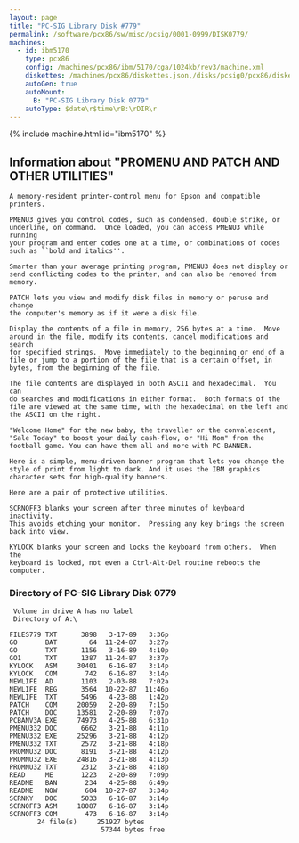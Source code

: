 ```yaml
---
layout: page
title: "PC-SIG Library Disk #779"
permalink: /software/pcx86/sw/misc/pcsig/0001-0999/DISK0779/
machines:
  - id: ibm5170
    type: pcx86
    config: /machines/pcx86/ibm/5170/cga/1024kb/rev3/machine.xml
    diskettes: /machines/pcx86/diskettes.json,/disks/pcsig0/pcx86/diskettes.json
    autoGen: true
    autoMount:
      B: "PC-SIG Library Disk 0779"
    autoType: $date\r$time\rB:\rDIR\r
---
```


{% include machine.html id="ibm5170" %}

## Information about "PROMENU AND PATCH AND OTHER UTILITIES"

    A memory-resident printer-control menu for Epson and compatible
    printers.
    
    PMENU3 gives you control codes, such as condensed, double strike, or
    underline, on command.  Once loaded, you can access PMENU3 while running
    your program and enter codes one at a time, or combinations of codes
    such as ``bold and italics''.
    
    Smarter than your average printing program, PMENU3 does not display or
    send conflicting codes to the printer, and can also be removed from
    memory.
    
    PATCH lets you view and modify disk files in memory or peruse and change
    the computer's memory as if it were a disk file.
    
    Display the contents of a file in memory, 256 bytes at a time.  Move
    around in the file, modify its contents, cancel modifications and search
    for specified strings.  Move immediately to the beginning or end of a
    file or jump to a portion of the file that is a certain offset, in
    bytes, from the beginning of the file.
    
    The file contents are displayed in both ASCII and hexadecimal.  You can
    do searches and modifications in either format.  Both formats of the
    file are viewed at the same time, with the hexadecimal on the left and
    the ASCII on the right.
    
    "Welcome Home" for the new baby, the traveller or the convalescent,
    "Sale Today" to boost your daily cash-flow, or "Hi Mom" from the
    football game. You can have them all and more with PC-BANNER.
    
    Here is a simple, menu-driven banner program that lets you change the
    style of print from light to dark. And it uses the IBM graphics
    character sets for high-quality banners.
    
    Here are a pair of protective utilities.
    
    SCRNOFF3 blanks your screen after three minutes of keyboard inactivity.
    This avoids etching your monitor.  Pressing any key brings the screen
    back into view.
    
    KYLOCK blanks your screen and locks the keyboard from others.  When the
    keyboard is locked, not even a Ctrl-Alt-Del routine reboots the
    computer.

### Directory of PC-SIG Library Disk 0779

     Volume in drive A has no label
     Directory of A:\

    FILES779 TXT      3898   3-17-89   3:36p
    GO       BAT        64  11-24-87   3:27p
    GO       TXT      1156   3-16-89   4:10p
    GO1      TXT      1387  11-24-87   3:37p
    KYLOCK   ASM     30401   6-16-87   3:14p
    KYLOCK   COM       742   6-16-87   3:14p
    NEWLIFE  AD       1103   2-03-88   7:02a
    NEWLIFE  REG      3564  10-22-87  11:46p
    NEWLIFE  TXT      5496   4-23-88   1:42p
    PATCH    COM     20059   2-20-89   7:15p
    PATCH    DOC     13581   2-20-89   7:07p
    PCBANV3A EXE     74973   4-25-88   6:31p
    PMENU332 DOC      6662   3-21-88   4:11p
    PMENU332 EXE     25296   3-21-88   4:12p
    PMENU332 TXT      2572   3-21-88   4:18p
    PROMNU32 DOC      8191   3-21-88   4:12p
    PROMNU32 EXE     24816   3-21-88   4:13p
    PROMNU32 TXT      2312   3-21-88   4:18p
    READ     ME       1223   2-20-89   7:09p
    README   BAN       234   4-25-88   6:49p
    README   NOW       604  10-27-87   3:34p
    SCRNKY   DOC      5033   6-16-87   3:14p
    SCRNOFF3 ASM     18087   6-16-87   3:14p
    SCRNOFF3 COM       473   6-16-87   3:14p
           24 file(s)     251927 bytes
                           57344 bytes free

